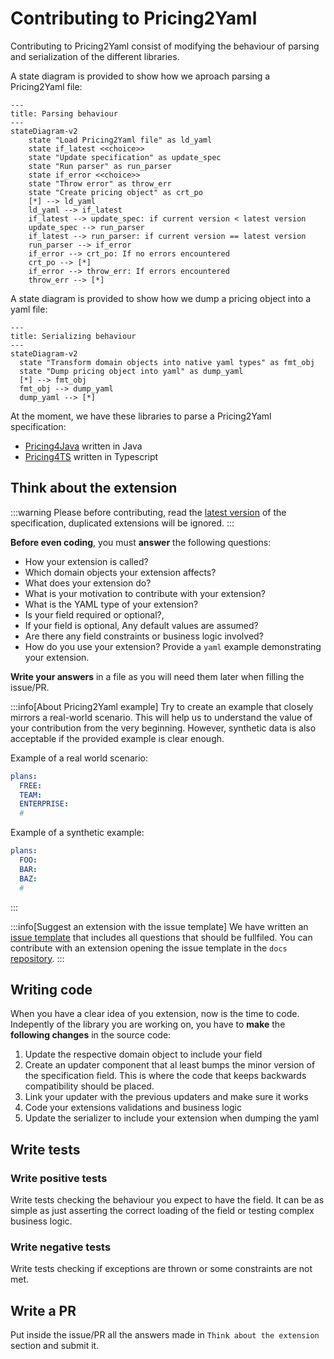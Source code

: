 # Contributing to Pricing2Yaml

Contributing to Pricing2Yaml consist of modifying the behaviour
of parsing and serialization of the different libraries.

A state diagram is provided to show how we aproach parsing a Pricing2Yaml file:

```mermaid
---
title: Parsing behaviour
---
stateDiagram-v2
    state "Load Pricing2Yaml file" as ld_yaml
    state if_latest <<choice>>
    state "Update specification" as update_spec
    state "Run parser" as run_parser
    state if_error <<choice>>
    state "Throw error" as throw_err
    state "Create pricing object" as crt_po
    [*] --> ld_yaml
    ld_yaml --> if_latest
    if_latest --> update_spec: if current version < latest version
    update_spec --> run_parser
    if_latest --> run_parser: if current version == latest version
    run_parser --> if_error
    if_error --> crt_po: If no errors encountered
    crt_po --> [*]
    if_error --> throw_err: If errors encountered
    throw_err --> [*]
```

A state diagram is provided to show how we dump a pricing object into a yaml file:

```mermaid
---
title: Serializing behaviour
---
stateDiagram-v2
  state "Transform domain objects into native yaml types" as fmt_obj
  state "Dump pricing object into yaml" as dump_yaml
  [*] --> fmt_obj
  fmt_obj --> dump_yaml
  dump_yaml --> [*]
```

At the moment, we have these libraries to parse a Pricing2Yaml specification:

- [Pricing4Java](https://github.com/isa-group/Pricing4Java) written in Java
- [Pricing4TS](https://github.com/Alex-GF/Pricing4TS) written in Typescript

## Think about the extension

:::warning
Please before contributing, read the [latest version](../api/pricing-description-languages/Pricing2Yaml/pricing2yaml-v20-specification.mdx)
of the specification, duplicated extensions will be ignored.
:::

**Before even coding**, you must **answer** the following questions:

- How your extension is called?
- Which domain objects your extension affects?
- What does your extension do?
- What is your motivation to contribute with your extension?
- What is the YAML type of your extension?
- Is your field required or optional?,
- If your field is optional, Any default values are assumed?
- Are there any field constraints or business logic involved?
- How do you use your extension? Provide a `yaml` example demonstrating your extension.

**Write your answers** in a file as you will need them later when filling the issue/PR.

:::info[About Pricing2Yaml example]
Try to create an example that closely mirrors a real-world scenario. This will help us
to understand the value of your contribution from the very beginning.
However,
synthetic data is also acceptable if the provided example is clear enough.

Example of a real world scenario:

```yaml
plans:
  FREE:
  TEAM:
  ENTERPRISE:
  #
```

Example of a synthetic example:

```yaml
plans:
  FOO:
  BAR:
  BAZ:
  #
```

:::

:::info[Suggest an extension with the issue template]
We have written an [issue template](https://github.com/isa-group/Pricing4Java/issues/new?template=01-issue-template.yaml) that includes all questions that should be fullfiled. You can contribute with an extension
opening the issue template in the `docs` [repository](https://github.com/isa-group/Pricing4SaaS-docs).
:::

## Writing code

When you have a clear idea of you extension, now is the time to code.
Indepently of the library you are working on, you have to **make** the **following
changes** in the source code:

1. Update the respective domain object to include your field
2. Create an updater component that al least bumps the minor version of the specification field.
   This is where the code that keeps backwards compatibility should be placed.
3. Link your updater with the previous updaters and make sure it works
4. Code your extensions validations and business logic
5. Update the serializer to include your extension when dumping
   the yaml

## Write tests

### Write positive tests

Write tests checking the behaviour you expect to have
the field. It can be as simple as just asserting the correct
loading of the field or testing complex business logic.

### Write negative tests

Write tests checking if exceptions are thrown or some constraints
are not met.

## Write a PR

Put inside the issue/PR all the answers made in `Think about the extension`
section and submit it.
